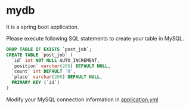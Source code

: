 # mydb

It is a spring boot application.

Please execute following SQL statements to create your table in MySQL.
```SQL 
DROP TABLE IF EXISTS `post_job`;
CREATE TABLE `post_job` (
  `id` int NOT NULL AUTO_INCREMENT,
  `position` varchar(200) DEFAULT NULL,
  `count` int DEFAULT '0',
  `place` varchar(200) DEFAULT NULL,
  PRIMARY KEY (`id`)
) 
```
Modify your MySQL connection information in [application.yml](./src/main/resources/application.yml)
